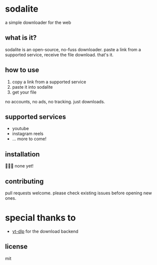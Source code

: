# sodalite

a simple downloader for the web

## what is it?

sodalite is an open-source, no-fuss downloader. paste a link from a supported service, receive the file download. that's it.

## how to use

1. copy a link from a supported service
2. paste it into sodalite
3. get your file

no accounts, no ads, no tracking. just downloads.

## supported services

- youtube
- instagram reels
- ... more to come!

## installation

🙅🏻‍♂️ none yet!

## contributing

pull requests welcome. please check existing issues before opening new ones.

# special thanks to

- [yt-dlp](https://github.com/yt-dlp/yt-dlp) for the download backend

## license

mit
